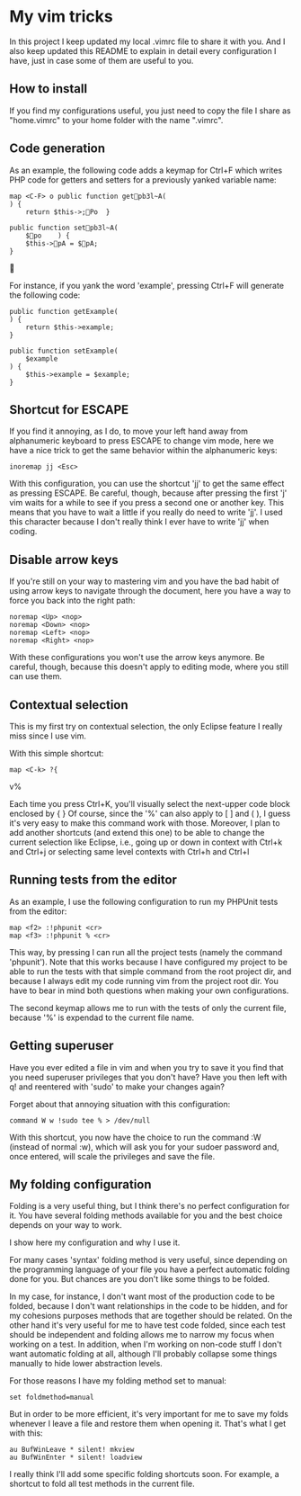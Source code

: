 My vim tricks
=============

In this project I keep updated my local .vimrc file to share it with you.
And I also keep updated this README to explain in detail every configuration I have, just in case some of them are useful to you.


How to install
--------------

If you find my configurations useful, you just need to copy the file I share as "home.vimrc" to your home folder with the name ".vimrc".


Code generation
---------------

As an example, the following code adds a keymap for Ctrl+F which writes PHP code for getters and setters for a previously yanked variable name:

	map <C-F> o	public function getpb3l~A(	) {		return $this->;Po	}	public function setpb3l~A(		$po	) {		$this->pA = $pA;	}

For instance, if you yank the word 'example', pressing Ctrl+F will generate the following code:

	public function getExample(
	) {
		return $this->example;
	}

	public function setExample(
		$example
	) {
		$this->example = $example;
	}


Shortcut for ESCAPE
-------------------

If you find it annoying, as I do, to move your left hand away from alphanumeric keyboard to press ESCAPE to change vim mode, here we have a nice trick to get the same behavior within the alphanumeric keys:

	inoremap jj <Esc>

With this configuration, you can use the shortcut 'jj' to get the same effect as pressing ESCAPE.
Be careful, though, because after pressing the first 'j' vim waits for a while to see if you press a second one or another key. This means that you have to wait a little if you really do need to write 'jj'. I used this character because I don't really think I ever have to write 'jj' when coding.


Disable arrow keys
------------------

If you're still on your way to mastering vim and you have the bad habit of using arrow keys to navigate through the document, here you have a way to force you back into the right path:

	noremap <Up> <nop>
	noremap <Down> <nop>
	noremap <Left> <nop>
	noremap <Right> <nop>

With these configurations you won't use the arrow keys anymore.
Be careful, though, because this doesn't apply to editing mode, where you still can use them.


Contextual selection
--------------------

This is my first try on contextual selection, the only Eclipse feature I really miss since I use vim.

With this simple shortcut:

	map <C-k> ?{v%

Each time you press Ctrl+K, you'll visually select the next-upper code block enclosed by { }
Of course, since the '%' can also apply to [ ] and ( ), I guess it's very easy to make this command work with those.
Moreover, I plan to add another shortcuts (and extend this one) to be able to change the current selection like Eclipse, i.e., going up or down in context with Ctrl+k and Ctrl+j or selecting same level contexts with Ctrl+h and Ctrl+l


Running tests from the editor
-----------------------------

As an example, I use the following configuration to run my PHPUnit tests from the editor:

	map <f2> :!phpunit <cr>
	map <f3> :!phpunit % <cr>

This way, by pressing <F2> I can run all the project tests (namely the command 'phpunit'). Note that this works because I have configured my project to be able to run the tests with that simple command from the root project dir, and because I always edit my code running vim from the project root dir. You have to bear in mind both questions when making your own configurations.

The second keymap allows me to run with <F3> the tests of only the current file, because '%' is expendad to the current file name.


Getting superuser
-----------------

Have you ever edited a file in vim and when you try to save it you find that you need superuser privileges that you don't have? Have you then left with q! and reentered with 'sudo' to make your changes again?

Forget about that annoying situation with this configuration:

	command W w !sudo tee % > /dev/null

With this shortcut, you now have the choice to run the command :W (instead of normal :w), which will ask you for your sudoer password and, once entered, will scale the privileges and save the file.


My folding configuration
------------------------

Folding is a very useful thing, but I think there's no perfect configuration for it. You have several folding methods available for you and the best choice depends on your way to work.

I show here my configuration and why I use it.

For many cases 'syntax' folding method is very useful, since depending on the programming language of your file you have a perfect automatic folding done for you. But chances are you don't like some things to be folded. 

In my case, for instance, I don't want most of the production code to be folded, because I don't want relationships in the code to be hidden, and for my cohesions purposes methods that are together should be related. On the other hand it's very useful for me to have test code folded, since each test should be independent and folding allows me to narrow my focus when working on a test. In addition, when I'm working on non-code stuff I don't want automatic folding at all, although I'll probably collapse some things manually to hide lower abstraction levels.

For those reasons I have my folding method set to manual:

	set foldmethod=manual

But in order to be more efficient, it's very important for me to save my folds whenever I leave a file and restore them when opening it. That's what I get with this:

	au BufWinLeave * silent! mkview
	au BufWinEnter * silent! loadview

I really think I'll add some specific folding shortcuts soon. For example, a shortcut to fold all test methods in the current file.
